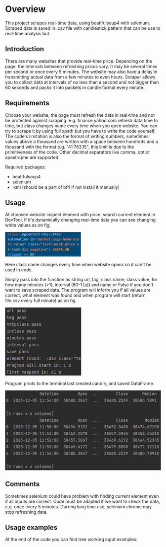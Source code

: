 # Overview

This project scrapes real-time data, using beatifulsoup4 with selenium. Scraped data is saved in .csv file with candlestick pattern that can be use to real-time analysis bot.

## Introduction

There are many websites that provide real-time price. Depending on the page, the intervals between refreshing prices vary. It may be several times per second or once every 5 minutes. The website may also have a delay in transmitting actual data from a few minutes to even hours. Scraper allows you to collect data at intervals of no less than a second and not bigger than 60 seconds and packs it into packets in candle format every minute.

## Requirements

Choose your website, the page must refresh the data in real-time and not be protected against scraping.
e.g. finance.yahoo.com refresh data time to time, but class changes name every time when you open website. You can try to scrape it by using full xpath but you have to write the code yourself.
The code's limitation is also the format of writing numbers, sometimes values above a thousand are written with a space between hundreds and a thousand with the format e.g. "41&nbsp;763.15", this limit is due to the primitiveness of the code. Other decimal separators like comma, dot or apostrophe are supported.

Required packages:
- beatifulsoup4
- selenium
- lxml (should be a part of bf4 if not install it manually)

## Usage

At choosen website inspect element with price, search current element in DevTool, if it's dynamically changing real-time data you can see changing white values as on fig.

![Element](./images/egelement.png)

Here class name changes every time when website opens so it can't be used in code.

Simply pass into the function as string url, tag, class name, class value, for how many minutes (>1), interval (60-1 [s]) and name or False if you don't want to save scraped data. The program will inform you if all values are correct, what element was found and when program will start (return file.csv every full minute) as on fig.

![checks](./images/infocheck.png)

Program prints to the terminal last created candle, and saved DataFrame.

![output](./images/exampleofoutput.png)

## Comments

Sometimes selenium could have problem with finding current element even if all inputs are correct.
Code must be adapted if we want to check the data, e.g. once every 5 minutes.
Durring long time use, selenium chrome may stop refreshing data.

## Usage examples

At the end of the code you can find tree working input examples.


